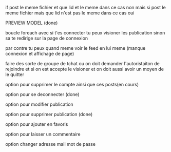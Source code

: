 if post le meme fichier et que lid et le meme dans ce cas non mais si  post le meme fichier mais que lid n'est pas le meme dans ce cas oui


PREVIEW MODEL (done)


boucle foreach avec si t'es connecter tu peux visioner les publication sinon sa te redirige sur la page de connexion 

par contre tu peux quand meme voir le feed en lui meme (manque connexion et affichage de page)



faire des sorte de groupe de tchat ou on doit demander l'autoristaiton de rejoindre et si on est accepte le visioner et on doit aussi avoir un moyen de le quitter 


option pour supprimer le compte ainsi que ces posts(en cours)


option pour se deconnecter (done)


option pour modifier publication 

option pour supprimer publication (done)


option pour ajouter en favoris 


option pour laisser un commentaire 

option changer adresse mail mot de passe



